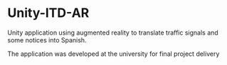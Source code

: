 # Unity-ITD-AR

Unity application using augmented reality to translate traffic signals and some notices into Spanish.

The application was developed at the university for final project delivery
